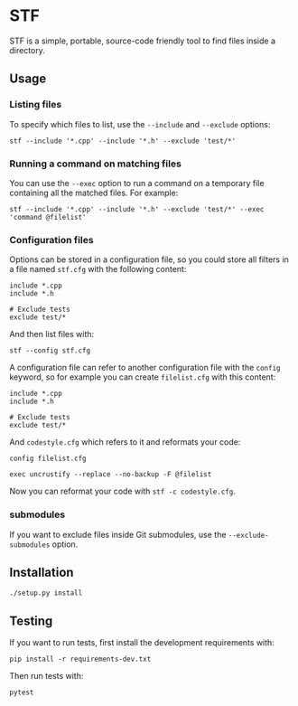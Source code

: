 # STF

STF is a simple, portable, source-code friendly tool to find files inside a
directory.

## Usage

### Listing files

To specify which files to list, use the `--include` and `--exclude` options:

    stf --include '*.cpp' --include '*.h' --exclude 'test/*'

### Running a command on matching files

You can use the `--exec` option to run a command on a temporary file containing
all the matched files. For example:

    stf --include '*.cpp' --include '*.h' --exclude 'test/*' --exec 'command @filelist'

### Configuration files

Options can be stored in a configuration file, so you could store all filters
in a file named `stf.cfg` with the following content:

```
include *.cpp
include *.h

# Exclude tests
exclude test/*
```

And then list files with:

    stf --config stf.cfg

A configuration file can refer to another configuration file with the `config`
keyword, so for example you can create `filelist.cfg` with this content:

```
include *.cpp
include *.h

# Exclude tests
exclude test/*
```

And `codestyle.cfg` which refers to it and reformats your code:

```
config filelist.cfg

exec uncrustify --replace --no-backup -F @filelist
```

Now you can reformat your code with `stf -c codestyle.cfg`.

### submodules

If you want to exclude files inside Git submodules, use the
`--exclude-submodules` option.

## Installation

    ./setup.py install

## Testing

If you want to run tests, first install the development requirements with:

    pip install -r requirements-dev.txt

Then run tests with:

    pytest
